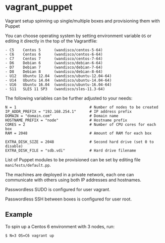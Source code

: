# vagrant_puppet
Vagrant setup spinning up single/multiple boxes and provisioning them with Puppet

You can choose operating system by setting environment variable `OS` or editing it directly in the top of the Vagrantfile:
```
- C5    Centos 5      (wandisco/centos-5-64)
- C6    Centos 6      (wandisco/centos-6-64)
- C7    Centos 7      (wandisco/centos-7-64)
- D6    Debian 6      (wandisco/debian-6-64)
- D7    Debian 7      (wandisco/debian-7-64)
- D8    Debian 8      (wandisco/debian-8-64)
- U12   Ubuntu 12.04  (wandisco/ubuntu-12.04-64)
- U14   Ubuntu 14.04  (wandisco/ubuntu-14.04-64)
- U16   Ubuntu 16.04  (wandisco/ubuntu-16.04-64)
- S11   SLES 11 SP3   (wandisco/sles-11.3-64)
```

The following variables can be further adjusted to your needs:
```
N = 1                                 # Number of nodes to be created
IP_ADDR_PREFIX = "192.168.254.1"      # IP address prefix
DOMAIN = "domain.com"                 # Domain name
HOSTNAME_PREFIX = "node"              # Hostname prefix
CORES = 2                             # Number of CPU cores for each box
RAM = 2048                            # Amount of RAM for each box

EXTRA_DISK_SIZE = 2048                # Second hard drive (set 0 to disable)
EXTRA_DISK_FILE = "sdb.vdi"           # Hard drive filename
```

List of Puppet modules to be provisioned can be set by editing file `manifests/default.pp`.

The machines are deployed in a private network, each one can communicate with others using both IP addresses and hostnames.

Passwordless SUDO is configured for user vagrant.

Passwordless SSH between boxes is configured for user root.

## Example
To spin up a Centos 6 environment with 3 nodes, run:

```
$ N=3 OS=C6 vagrant up
```
